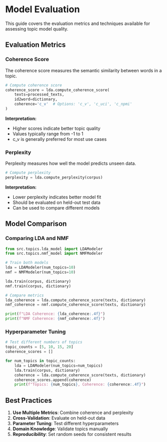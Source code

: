 # Model Evaluation

This guide covers the evaluation metrics and techniques available for assessing topic model quality.

## Evaluation Metrics

### Coherence Score

The coherence score measures the semantic similarity between words in a topic.

```python
# Compute coherence score
coherence_score = lda.compute_coherence_score(
    texts=processed_texts,
    id2word=dictionary,
    coherence='c_v'  # Options: 'c_v', 'c_uci', 'c_npmi'
)
```

**Interpretation:**
- Higher scores indicate better topic quality
- Values typically range from -1 to 1
- c_v is generally preferred for most use cases

### Perplexity

Perplexity measures how well the model predicts unseen data.

```python
# Compute perplexity
perplexity = lda.compute_perplexity(corpus)
```

**Interpretation:**
- Lower perplexity indicates better model fit
- Should be evaluated on held-out test data
- Can be used to compare different models

## Model Comparison

### Comparing LDA and NMF

```python
from src.topics.lda_model import LDAModeler
from src.topics.nmf_model import NMFModeler

# Train both models
lda = LDAModeler(num_topics=10)
nmf = NMFModeler(num_topics=10)

lda.train(corpus, dictionary)
nmf.train(corpus, dictionary)

# Compare metrics
lda_coherence = lda.compute_coherence_score(texts, dictionary)
nmf_coherence = nmf.compute_coherence_score(texts, dictionary)

print(f"LDA Coherence: {lda_coherence:.4f}")
print(f"NMF Coherence: {nmf_coherence:.4f}")
```

### Hyperparameter Tuning

```python
# Test different numbers of topics
topic_counts = [5, 10, 15, 20]
coherence_scores = []

for num_topics in topic_counts:
    lda = LDAModeler(num_topics=num_topics)
    lda.train(corpus, dictionary)
    coherence = lda.compute_coherence_score(texts, dictionary)
    coherence_scores.append(coherence)
    print(f"Topics: {num_topics}, Coherence: {coherence:.4f}")
```

## Best Practices

1. **Use Multiple Metrics**: Combine coherence and perplexity
2. **Cross-Validation**: Evaluate on held-out data
3. **Parameter Tuning**: Test different hyperparameters
4. **Domain Knowledge**: Validate topics manually
5. **Reproducibility**: Set random seeds for consistent results
